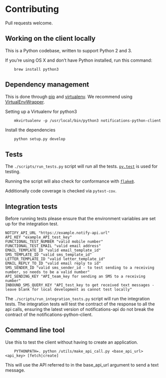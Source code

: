 # Contributing

Pull requests welcome.

## Working on the client locally

This is a Python codebase, written to support Python 2 and 3.

If you’re using OS X and don’t have Python installed, run this command:
```shell
    brew install python3
```

## Dependency management

This is done through [pip](pip.readthedocs.org/) and
[virtualenv](https://virtualenv.readthedocs.org/en/latest/).
We recommend using [VirtualEnvWrapper](http://virtualenvwrapper.readthedocs.org/en/latest/command_ref.html).

Setting up a Virtualenv for python3

```shell
    mkvirtualenv -p /usr/local/bin/python3 notifications-python-client
```

Install the dependencies
```python
    python setup.py develop
```

## Tests

The `./scripts/run_tests.py` script will run all the tests.
[`py.test`](http://pytest.org/latest/) is used for testing.

Running the script will also check for conformance with
[`flake8`](https://pypi.org/project/flake8/).

Additionally code coverage is checked via `pytest-cov`.

## Integration tests

Before running tests please ensure that the environment variables are set up for the integration test.

```
NOTIFY_API_URL "https://example.notify-api.url"
API_KEY "example_API_test_key"
FUNCTIONAL_TEST_NUMBER "valid mobile number"
FUNCTIONAL_TEST_EMAIL "valid email address"
EMAIL_TEMPLATE_ID "valid email_template_id"
SMS_TEMPLATE_ID "valid sms_template_id"
LETTER_TEMPLATE_ID "valid letter_template_id"
EMAIL_REPLY_TO_ID "valid email reply to id"
SMS_SENDER_ID "valid sms_sender_id - to test sending to a receiving number, so needs to be a valid number"
API_SENDING_KEY "API_team_key for sending an SMS to a receiving number"
INBOUND_SMS_QUERY_KEY "API_test_key to get received text messages - leave blank for local development as cannot test locally"
```

The `./scripts/run_integration_tests.py` script will run the integration tests.
The integration tests will test the contract of the response to all the api calls,
ensuring the latest version of notifications-api do not break the contract of the notifications-python-client.

## Command line tool

Use this to test the client without having to create an application.

```
    PYTHONPATH=. python /utils/make_api_call.py <base_api_url> <api_key> [fetch|create]
```

This will use the API referred to in the base_api_url argument to send a text message.
